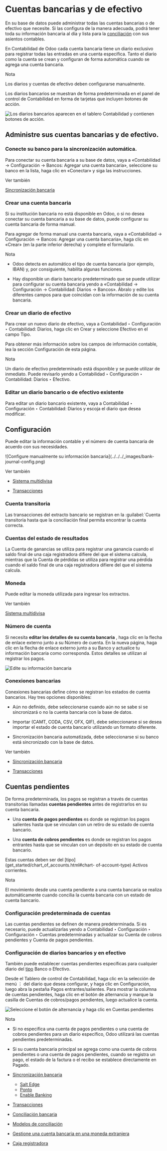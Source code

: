 # Cuentas bancarias y de efectivo

En su base de datos puede administrar todas las cuentas bancarias o de
efectivo que necesite. Si las configura de la manera adecuada, podrá tener
toda su información bancaria al día y lista para la
[conciliación](bank/reconciliation.html) con sus asientos contables.

En Contabilidad de Odoo cada cuenta bancaria tiene un diario exclusivo para
registrar todas las entradas en una cuenta específica. Tanto el diario como la
cuenta se crean y configuran de forma automática cuando se agrega una cuenta
bancaria.

Nota

Los diarios y cuentas de efectivo deben configurarse manualmente.

Los diarios bancarios se muestran de forma predeterminada en el panel de
control de Contabilidad en forma de tarjetas que incluyen botones de acción.

![Los diarios bancarios aparecen en el tablero Contabilidad y contienen
botones de acción.](../../../_images/card.png)

## Administre sus cuentas bancarias y de efectivo.

### Conecte su banco para la sincronización automática.

Para conectar su cuenta bancaria a su base de datos, vaya a «Contabilidad ->
Configuración -> Bancos: Agregar una cuenta bancaria», seleccione su banco en
la lista, haga clic en «Conectar» y siga las instrucciones.

Ver también

[Sincronización bancaria](bank/bank_synchronization.html)

### Crear una cuenta bancaria

Si su institución bancaria no está disponible en Odoo, o si no desea conectar
su cuenta bancaria a su base de datos, puede configurar su cuenta bancaria de
forma manual.

Para agregar de forma manual una cuenta bancaria, vaya a «Contabilidad ->
Configuración -> Bancos: Agregar una cuenta bancaria», haga clic en «Crear»
(en la parte inferior derecha) y complete el formulario.

Nota

  * Odoo detecta en automático el tipo de cuenta bancaria (por ejemplo, IBAN) y, por consiguiente, habilita algunas funciones.

  * Hay disponible un diario bancario predeterminado que se puede utilizar para configurar su cuenta bancaria yendo a «Contabilidad -> Configuración -> Contabilidad: Diarios -> Bancos». Ábralo y edite los diferentes campos para que coincidan con la información de su cuenta bancaria.

### Crear un diario de efectivo

Para crear un nuevo diario de efectivo, vaya a Contabilidad ‣ Configuración ‣
Contabilidad: Diarios, haga clic en Crear y seleccione Efectivo en el campo
Tipo.

Para obtener más información sobre los campos de información contable, lea la
sección Configuración de esta página.

Nota

Un diario de efectivo predeterminado está disponible y se puede utilizar de
inmediato. Puede revisarlo yendo a Contabilidad ‣ Configuración ‣
Contabilidad: Diarios ‣ Efectivo.

### Editar un diario bancario o de efectivo existente

Para editar un diario bancario existente, vaya a Contabilidad ‣ Configuración
‣ Contabilidad: Diarios y escoja el diario que desea modificar.

## Configuración

Puede editar la información contable y el número de cuenta bancaria de acuerdo
con sus necesidades.

![Configure manualmente su información bancaria](../../../_images/bank-
journal-config.png)

Ver también

  * [Sistema multidivisa](get_started/multi_currency.html)

  * [Transacciones](bank/transactions.html)

### Cuenta transitoria

Las transacciones del extracto bancario se registran en la :guilabel:`Cuenta
transitoria hasta que la conciliación final permita encontrar la cuenta
correcta.

### Cuentas del estado de resultados

La Cuenta de ganancias se utiliza para registrar una ganancia cuando el saldo
final de una caja registradora difiere del que el sistema calcula, mientras
que la Cuenta de pérdidas se utiliza para registrar una pérdida cuando el
saldo final de una caja registradora difiere del que el sistema calcula.

### Moneda

Puede editar la moneda utilizada para ingresar los extractos.

Ver también

[Sistema multidivisa](get_started/multi_currency.html)

### Número de cuenta

Si necesita **editar los detalles de su cuenta bancaria** , haga clic en la
flecha de enlace externo junto a su Número de cuenta. En la nueva página, haga
clic en la flecha de enlace externo junto a su Banco y actualice tu
información bancaria como corresponda. Estos detalles se utilizan al registrar
los pagos.

![Edite su información bancaria](../../../_images/bank-account-number.png)

### Conexiones bancarias

Conexiones bancarias define cómo se registran los estados de cuenta bancarios.
Hay tres opciones disponibles:

  * Aún no definido, debe seleccionarse cuando aún no se sabe si se sincronizará o no la cuenta bancaria con la base de datos.

  * Importar (CAMT, CODA, CSV, OFX, QIF), debe seleccionarse si se desea importar el estado de cuenta bancario utilizando un formato diferente.

  * Sincronización bancaria automatizada, debe seleccionarse si su banco está sincronizado con la base de datos.

Ver también

  * [Sincronización bancaria](bank/bank_synchronization.html)

  * [Transacciones](bank/transactions.html)

## Cuentas pendientes

De forma predeterminada, los pagos se registran a través de cuentas
transitorias llamadas **cuentas pendientes** antes de registrarlos en su
cuenta bancaria.

  * Una **cuenta de pagos pendientes** es donde se registran los pagos salientes hasta que se vinculan con un retiro de su estado de cuenta bancario.

  * Una **cuenta de cobros pendientes** es donde se registran los pagos entrantes hasta que se vinculan con un depósito en su estado de cuenta bancario.

Estas cuentas deben ser del [tipo](get_started/chart_of_accounts.html#chart-
of-account-type) Activos corrientes.

Nota

El movimiento desde una cuenta pendiente a una cuenta bancaria se realiza
automáticamente cuando concilia la cuenta bancaria con un estado de cuenta
bancario.

### Configuración predeterminada de cuentas

Las cuentas pendientes se definen de manera predeterminada. Si es necesario,
puede actualizarlas yendo a Contabilidad ‣ Configuración ‣ Configuración ‣
Cuentas predeterminadas y actualizar su Cuenta de cobros pendientes y Cuenta
de pagos pendientes.

### Configuración de diarios bancarios y en efectivo

También puede establecer cuentas pendientes específicas para cualquier diario
del [tipo](get_started/chart_of_accounts.html#chart-of-account-type) Banco o
Efectivo.

Desde el Tablero de control de Contabilidad, haga clic en la selección de menú
⋮ del diario que desea configurar, y haga clic en Configuración, luego abra la
pestaña Pagos entrantes/salientes. Para mostrar la columna de cuentas
pendientes, haga clic en el botón de alternancia y marque la casilla de
Cuentas de cobros/pagos pendientes, luego actualice la cuenta.

![Seleccione el botón de alternancia y haga clic en Cuentas
pendientes](../../../_images/toggle-button.png)

Nota

  * Si no especifica una cuenta de pagos pendientes o una cuenta de cobros pendientes para un diario específico, Odoo utilizará las cuentas pendientes predeterminadas.

  * Si su cuenta bancaria principal se agrega como una cuenta de cobros pendientes o una cuenta de pagos pendientes, cuando se registra un pago, el estado de la factura o el recibo se establece directamente en Pagado.

  * [Sincronización bancaria](bank/bank_synchronization.html)
    * [Salt Edge](bank/bank_synchronization/saltedge.html)
    * [Ponto](bank/bank_synchronization/ponto.html)
    * [Enable Banking](bank/bank_synchronization/enablebanking.html)
  * [Transacciones](bank/transactions.html)
  * [Conciliación bancaria](bank/reconciliation.html)
  * [Modelos de conciliación](bank/reconciliation_models.html)
  * [Gestione una cuenta bancaria en una moneda extranjera](bank/foreign_currency.html)
  * [Caja registradora](bank/cash_register.html)

